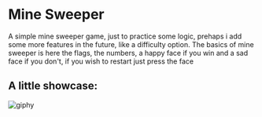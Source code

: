 # Mine Sweeper

A simple mine sweeper game, just to practice some logic, prehaps i add some more features in the future, like a difficulty option.
The basics of mine sweeper is here the flags, the numbers, a happy face if you win and a sad face if you don't, if you wish to restart just press the face

## A little showcase:

![giphy](https://user-images.githubusercontent.com/75546113/131773388-7b3d3b09-711e-47b3-aa8b-2579213e939e.gif)

